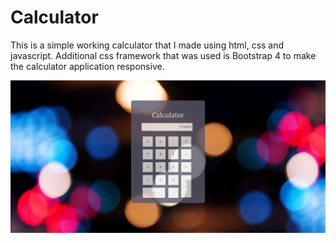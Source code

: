 # Calculator

This is a simple working calculator that I made using html, css and javascript.
Additional css framework that was used is Bootstrap 4 to make the calculator application responsive.

![No pic found](./calculator_UI.JPG?raw=true)